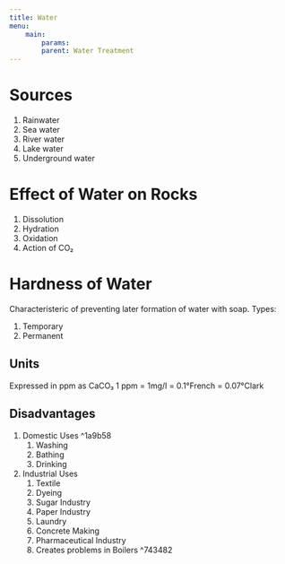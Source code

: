 ```yaml
---
title: Water
menu:
    main:
        params:
        parent: Water Treatment
---
```

# Sources
1. Rainwater
2. Sea water
3. River water
4. Lake water
5. Underground water

# Effect of Water on Rocks
1. Dissolution
2. Hydration
3. Oxidation
4. Action of CO₂

# Hardness of Water
Characteristeric of preventing later formation of water with soap.
Types:
1. Temporary
2. Permanent
## Units
Expressed in ppm as CaCO₃
1 ppm = 1mg/l = 0.1°French = 0.07°Clark

## Disadvantages
1. Domestic Uses ^1a9b58
	1. Washing
	2. Bathing
	3. Drinking
2. Industrial Uses
	1. Textile
	2. Dyeing
	3. Sugar Industry
	4. Paper Industry
	5. Laundry
	6. Concrete Making
	7. Pharmaceutical Industry
	8. Creates problems in Boilers ^743482